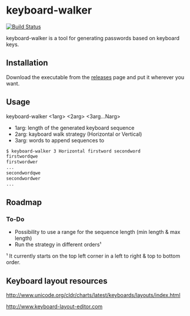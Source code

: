 # keyboard-walker

[![Build Status](https://travis-ci.com/Merik88/keyboard-walker.svg?branch=master)](https://travis-ci.com/Merik88/keyboard-walker)

keyboard-walker is a tool for generating passwords based on keyboard keys.

## Installation

Download the executable from the [releases](https://github.com/Merik88/keyboard-walker/releases) page and put it wherever you want.

## Usage

keyboard-walker <1arg> <2arg> <3arg...Narg>

- 1arg: length of the generated keyboard sequence
- 2arg: kayboard walk strategy (Horizontal or Vertical)
- 3arg: words to append sequences to

```bash
$ keyboard-walker 3 Horizontal firstword secondword
firstwordqwe
firstwordwer
...
secondwordqwe
secondwordwer
...
```

## Roadmap

### To-Do

- Possibility to use a range for the sequence length (min length & max length)
- Run the strategy in different orders¹

¹ It currently starts on the top left corner in a left to right & top to bottom order.

## Keyboard layout resources

<http://www.unicode.org/cldr/charts/latest/keyboards/layouts/index.html>

<http://www.keyboard-layout-editor.com>
